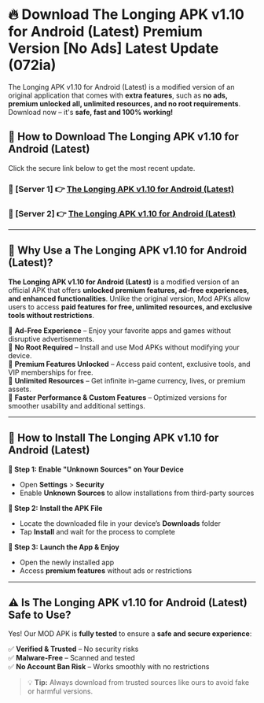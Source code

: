 # 🔥 Download The Longing APK v1.10 for Android (Latest) Premium Version [No Ads] Latest Update (072ia) 

The Longing APK v1.10 for Android (Latest) is a modified version of an original application that comes with **extra features**, such as **no ads, premium unlocked all, unlimited resources, and no root requirements**. Download now – it's **safe, fast and 100% working!**

## **📱 How to Download The Longing APK v1.10 for Android (Latest)**  

Click the secure link below to get the most recent update.  

 ### **📌 [Server 1] 👉** [The Longing APK v1.10 for Android (Latest)](https://apkcomod.com?title=The_Longing_APK_v1.10_for_Android_(Latest))

 ### **📌 [Server 2] 👉** [The Longing APK v1.10 for Android (Latest)](https://apkcomod.com?title=The_Longing_APK_v1.10_for_Android_(Latest))

---

## **🤖 Why Use a The Longing APK v1.10 for Android (Latest)?**  

**The Longing APK v1.10 for Android (Latest)** is a modified version of an official APK that offers **unlocked premium features, ad-free experiences, and enhanced functionalities**. Unlike the original version, Mod APKs allow users to access **paid features for free, unlimited resources, and exclusive tools without restrictions**.

🔽 **Ad-Free Experience** – Enjoy your favorite apps and games without disruptive advertisements.  
🔽 **No Root Required** – Install and use Mod APKs without modifying your device.  
🔽 **Premium Features Unlocked** – Access paid content, exclusive tools, and VIP memberships for free.  
🔽 **Unlimited Resources** – Get infinite in-game currency, lives, or premium assets.  
🔽 **Faster Performance & Custom Features** – Optimized versions for smoother usability and additional settings.  

---

## **🚀 How to Install The Longing APK v1.10 for Android (Latest)**  

**🔹 Step 1:** **Enable "Unknown Sources" on Your Device**  
- Open **Settings** > **Security**  
- Enable **Unknown Sources** to allow installations from third-party sources  

**🔹 Step 2:** **Install the APK File**  
- Locate the downloaded file in your device’s **Downloads** folder  
- Tap **Install** and wait for the process to complete  

**🔹 Step 3:** **Launch the App & Enjoy**  
- Open the newly installed app  
- Access **premium features** without ads or restrictions  

---

## **⚠️ Is The Longing APK v1.10 for Android (Latest) Safe to Use?**  

Yes! Our MOD APK is **fully tested** to ensure a **safe and secure experience**:

✅ **Verified & Trusted** – No security risks  
✅ **Malware-Free** – Scanned and tested  
✅ **No Account Ban Risk** – Works smoothly with no restrictions  

> 💡 **Tip:** Always download from trusted sources like ours to avoid fake or harmful versions.